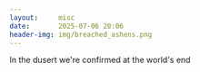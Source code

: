 ```yaml
---
layout:     misc
date:       2025-07-06 20:06
header-img: img/breached_ashens.png
---
```


In the dusert
we're confirmed at the world's end